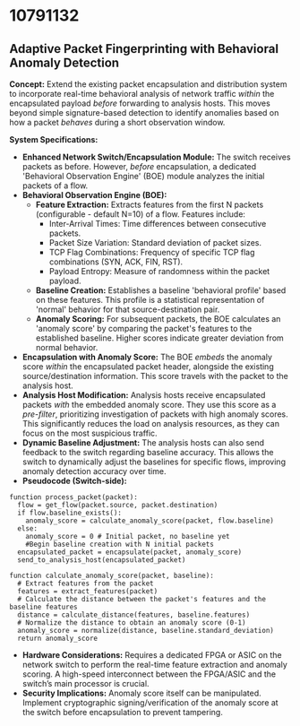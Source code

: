 # 10791132

## Adaptive Packet Fingerprinting with Behavioral Anomaly Detection

**Concept:** Extend the existing packet encapsulation and distribution system to incorporate real-time behavioral analysis of network traffic *within* the encapsulated payload *before* forwarding to analysis hosts. This moves beyond simple signature-based detection to identify anomalies based on how a packet *behaves* during a short observation window.

**System Specifications:**

*   **Enhanced Network Switch/Encapsulation Module:** The switch receives packets as before. However, *before* encapsulation, a dedicated 'Behavioral Observation Engine' (BOE) module analyzes the initial packets of a flow.
*   **Behavioral Observation Engine (BOE):**
    *   **Feature Extraction:** Extracts features from the first N packets (configurable - default N=10) of a flow. Features include:
        *   Inter-Arrival Times: Time differences between consecutive packets.
        *   Packet Size Variation: Standard deviation of packet sizes.
        *   TCP Flag Combinations: Frequency of specific TCP flag combinations (SYN, ACK, FIN, RST).
        *   Payload Entropy: Measure of randomness within the packet payload.
    *   **Baseline Creation:** Establishes a baseline 'behavioral profile' based on these features. This profile is a statistical representation of 'normal' behavior for that source-destination pair.
    *   **Anomaly Scoring:** For subsequent packets, the BOE calculates an 'anomaly score' by comparing the packet's features to the established baseline. Higher scores indicate greater deviation from normal behavior.
*   **Encapsulation with Anomaly Score:** The BOE *embeds* the anomaly score *within* the encapsulated packet header, alongside the existing source/destination information. This score travels with the packet to the analysis host.
*   **Analysis Host Modification:** Analysis hosts receive encapsulated packets *with* the embedded anomaly score. They use this score as a *pre-filter*, prioritizing investigation of packets with high anomaly scores. This significantly reduces the load on analysis resources, as they can focus on the most suspicious traffic.
*   **Dynamic Baseline Adjustment:** The analysis hosts can also send feedback to the switch regarding baseline accuracy. This allows the switch to dynamically adjust the baselines for specific flows, improving anomaly detection accuracy over time.
*   **Pseudocode (Switch-side):**

```
function process_packet(packet):
  flow = get_flow(packet.source, packet.destination)
  if flow.baseline_exists():
    anomaly_score = calculate_anomaly_score(packet, flow.baseline)
  else:
    anomaly_score = 0 # Initial packet, no baseline yet
    #Begin baseline creation with N initial packets
  encapsulated_packet = encapsulate(packet, anomaly_score)
  send_to_analysis_host(encapsulated_packet)

function calculate_anomaly_score(packet, baseline):
  # Extract features from the packet
  features = extract_features(packet)
  # Calculate the distance between the packet's features and the baseline features
  distance = calculate_distance(features, baseline.features)
  # Normalize the distance to obtain an anomaly score (0-1)
  anomaly_score = normalize(distance, baseline.standard_deviation)
  return anomaly_score
```

*   **Hardware Considerations:** Requires a dedicated FPGA or ASIC on the network switch to perform the real-time feature extraction and anomaly scoring. A high-speed interconnect between the FPGA/ASIC and the switch’s main processor is crucial.
*   **Security Implications:**  Anomaly score itself can be manipulated. Implement cryptographic signing/verification of the anomaly score at the switch before encapsulation to prevent tampering.